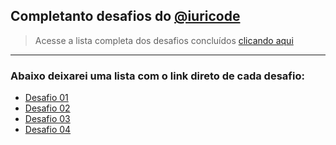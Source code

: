 ## Completanto desafios do <a href="https://github.com/iuricode">@iuricode</a>

> Acesse a lista completa dos desafios concluídos <a href="https://viniciuscosmome.github.io/iuri_code_desafios" target="_blank">clicando aqui</a>

---

### Abaixo deixarei uma lista com o link direto de cada desafio:

* <a href="https://viniciuscosmome.github.io/iuri_code_desafios/desafios/desafio_01/">Desafio 01</a>
* <a href="https://viniciuscosmome.github.io/iuri_code_desafios/desafios/desafio_02/">Desafio 02</a>
* <a href="https://viniciuscosmome.github.io/iuri_code_desafios/desafios/desafio_03/">Desafio 03</a>
* <a href="https://viniciuscosmome.github.io/iuri_code_desafios/desafios/desafio_04/">Desafio 04</a>